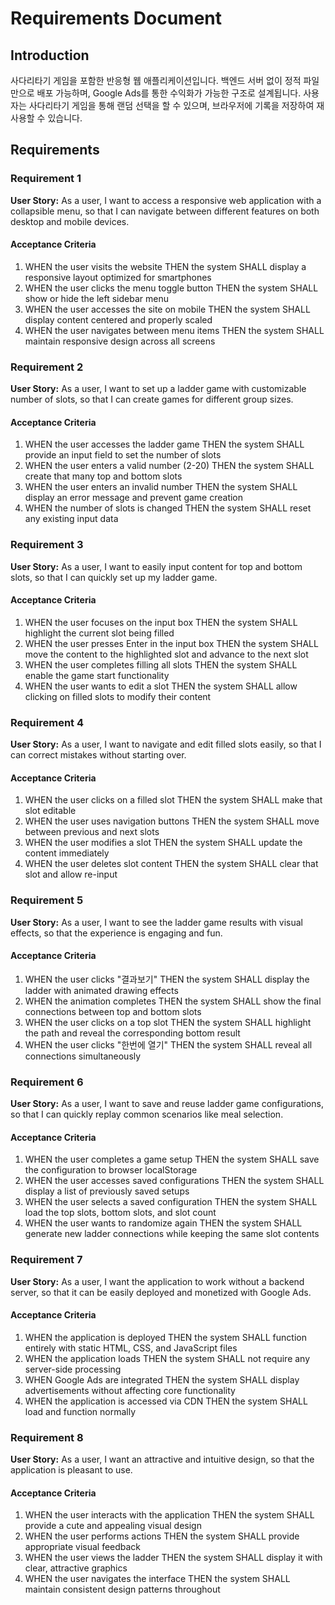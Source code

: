 # Requirements Document

## Introduction

사다리타기 게임을 포함한 반응형 웹 애플리케이션입니다. 백엔드 서버 없이 정적 파일만으로 배포 가능하며, Google Ads를 통한 수익화가 가능한 구조로 설계됩니다. 사용자는 사다리타기 게임을 통해 랜덤 선택을 할 수 있으며, 브라우저에 기록을 저장하여 재사용할 수 있습니다.

## Requirements

### Requirement 1

**User Story:** As a user, I want to access a responsive web application with a collapsible menu, so that I can navigate between different features on both desktop and mobile devices.

#### Acceptance Criteria

1. WHEN the user visits the website THEN the system SHALL display a responsive layout optimized for smartphones
2. WHEN the user clicks the menu toggle button THEN the system SHALL show or hide the left sidebar menu
3. WHEN the user accesses the site on mobile THEN the system SHALL display content centered and properly scaled
4. WHEN the user navigates between menu items THEN the system SHALL maintain responsive design across all screens

### Requirement 2

**User Story:** As a user, I want to set up a ladder game with customizable number of slots, so that I can create games for different group sizes.

#### Acceptance Criteria

1. WHEN the user accesses the ladder game THEN the system SHALL provide an input field to set the number of slots
2. WHEN the user enters a valid number (2-20) THEN the system SHALL create that many top and bottom slots
3. WHEN the user enters an invalid number THEN the system SHALL display an error message and prevent game creation
4. WHEN the number of slots is changed THEN the system SHALL reset any existing input data

### Requirement 3

**User Story:** As a user, I want to easily input content for top and bottom slots, so that I can quickly set up my ladder game.

#### Acceptance Criteria

1. WHEN the user focuses on the input box THEN the system SHALL highlight the current slot being filled
2. WHEN the user presses Enter in the input box THEN the system SHALL move the content to the highlighted slot and advance to the next slot
3. WHEN the user completes filling all slots THEN the system SHALL enable the game start functionality
4. WHEN the user wants to edit a slot THEN the system SHALL allow clicking on filled slots to modify their content

### Requirement 4

**User Story:** As a user, I want to navigate and edit filled slots easily, so that I can correct mistakes without starting over.

#### Acceptance Criteria

1. WHEN the user clicks on a filled slot THEN the system SHALL make that slot editable
2. WHEN the user uses navigation buttons THEN the system SHALL move between previous and next slots
3. WHEN the user modifies a slot THEN the system SHALL update the content immediately
4. WHEN the user deletes slot content THEN the system SHALL clear that slot and allow re-input

### Requirement 5

**User Story:** As a user, I want to see the ladder game results with visual effects, so that the experience is engaging and fun.

#### Acceptance Criteria

1. WHEN the user clicks "결과보기" THEN the system SHALL display the ladder with animated drawing effects
2. WHEN the animation completes THEN the system SHALL show the final connections between top and bottom slots
3. WHEN the user clicks on a top slot THEN the system SHALL highlight the path and reveal the corresponding bottom result
4. WHEN the user clicks "한번에 열기" THEN the system SHALL reveal all connections simultaneously

### Requirement 6

**User Story:** As a user, I want to save and reuse ladder game configurations, so that I can quickly replay common scenarios like meal selection.

#### Acceptance Criteria

1. WHEN the user completes a game setup THEN the system SHALL save the configuration to browser localStorage
2. WHEN the user accesses saved configurations THEN the system SHALL display a list of previously saved setups
3. WHEN the user selects a saved configuration THEN the system SHALL load the top slots, bottom slots, and slot count
4. WHEN the user wants to randomize again THEN the system SHALL generate new ladder connections while keeping the same slot contents

### Requirement 7

**User Story:** As a user, I want the application to work without a backend server, so that it can be easily deployed and monetized with Google Ads.

#### Acceptance Criteria

1. WHEN the application is deployed THEN the system SHALL function entirely with static HTML, CSS, and JavaScript files
2. WHEN the application loads THEN the system SHALL not require any server-side processing
3. WHEN Google Ads are integrated THEN the system SHALL display advertisements without affecting core functionality
4. WHEN the application is accessed via CDN THEN the system SHALL load and function normally

### Requirement 8

**User Story:** As a user, I want an attractive and intuitive design, so that the application is pleasant to use.

#### Acceptance Criteria

1. WHEN the user interacts with the application THEN the system SHALL provide a cute and appealing visual design
2. WHEN the user performs actions THEN the system SHALL provide appropriate visual feedback
3. WHEN the user views the ladder THEN the system SHALL display it with clear, attractive graphics
4. WHEN the user navigates the interface THEN the system SHALL maintain consistent design patterns throughout